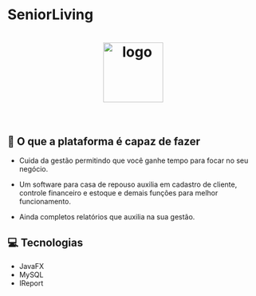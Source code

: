 # SeniorLiving

<h1 align="center">
  <img width="120px" src="br/com/SeniorLiving/images/logo.svg" alt="logo" >
</h1>
<br>

## :rocket: O que a plataforma é capaz de fazer 

- Cuida da gestão permitindo que você ganhe tempo para focar no seu negócio.

- Um software para casa de repouso auxilia em cadastro de cliente, controle financeiro e estoque e demais funções para melhor funcionamento.

- Ainda completos relatórios que auxilia na sua  gestão. 

## :computer: Tecnologias
- JavaFX
- MySQL
- IReport
